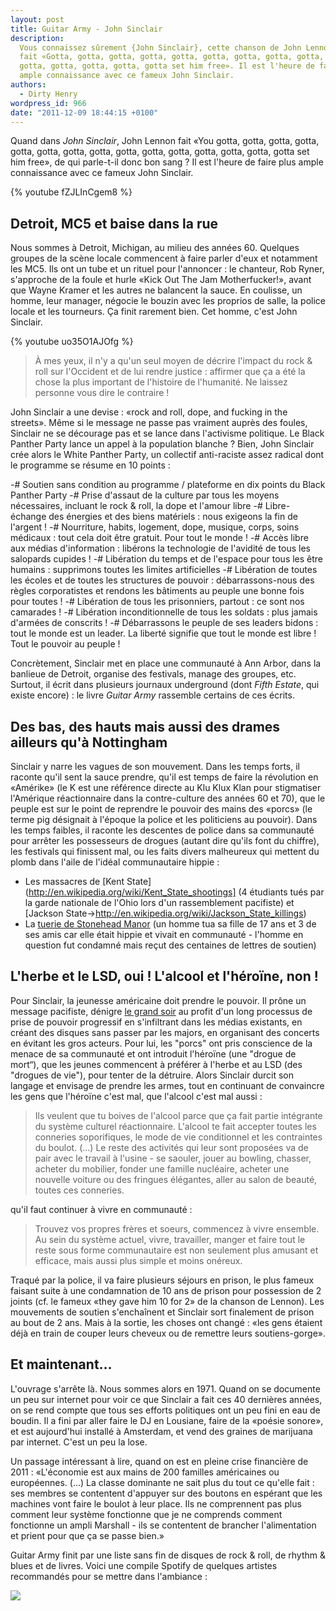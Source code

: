 ```yaml
---
layout: post
title: Guitar Army - John Sinclair
description:
  Vous connaissez sûrement {John Sinclair}, cette chanson de John Lennon qui
  fait «Gotta, gotta, gotta, gotta, gotta, gotta, gotta, gotta, gotta, gotta,
  gotta, gotta, gotta, gotta, gotta set him free». Il est l'heure de faire plus
  ample connaissance avec ce fameux John Sinclair.
authors:
  - Dirty Henry
wordpress_id: 966
date: "2011-12-09 18:44:15 +0100"
---
```


Quand dans _John Sinclair_, John Lennon fait «You gotta, gotta, gotta, gotta,
gotta, gotta, gotta, gotta, gotta, gotta, gotta, gotta, gotta, gotta, gotta set
him free», de qui parle-t-il donc bon sang ? Il est l'heure de faire plus ample
connaissance avec ce fameux John Sinclair.

{% youtube fZJLInCgem8 %}

## Detroit, MC5 et baise dans la rue

Nous sommes à Detroit, Michigan, au milieu des années 60. Quelques groupes de la
scène locale commencent à faire parler d'eux et notamment les MC5. Ils ont un
tube et un rituel pour l'annoncer : le chanteur, Rob Ryner, s'approche de la
foule et hurle «Kick Out The Jam Motherfucker!», avant que Wayne Kramer et les
autres ne balancent la sauce. En coulisse, un homme, leur manager, négocie le
bouzin avec les proprios de salle, la police locale et les tourneurs. Ça finit
rarement bien. Cet homme, c'est John Sinclair.

{% youtube uo35O1AJOfg %}

> À mes yeux, il n'y a qu'un seul moyen de décrire l'impact du rock & roll sur
> l'Occident et de lui rendre justice : affirmer que ça a été la chose la plus
> important de l'histoire de l'humanité. Ne laissez personne vous dire le
> contraire !

John Sinclair a une devise : «rock and roll, dope, and fucking in the streets».
Même si le message ne passe pas vraiment auprès des foules, Sinclair ne se
décourage pas et se lance dans l'activisme politique. Le Black Panther Party
lance un appel à la population blanche ? Bien, John Sinclair crée alors le White
Panther Party, un collectif anti-raciste assez radical dont le programme se
résume en 10 points :

-# Soutien sans condition au programme / plateforme en dix points du Black
Panther Party -# Prise d'assaut de la culture par tous les moyens nécessaires,
incluant le rock & roll, la dope et l'amour libre -# Libre-échange des énergies
et des biens matériels : nous exigeons la fin de l'argent ! -# Nourriture,
habits, logement, dope, musique, corps, soins médicaux : tout cela doit être
gratuit. Pour tout le monde ! -# Accès libre aux médias d'information : libérons
la technologie de l'avidité de tous les salopards cupides ! -# Libération du
temps et de l'espace pour tous les être humains : supprimons toutes les limites
artificielles -# Libération de toutes les écoles et de toutes les structures de
pouvoir : débarrassons-nous des règles corporatistes et rendons les bâtiments au
peuple une bonne fois pour toutes ! -# Libération de tous les prisonniers,
partout : ce sont nos camarades ! -# Libération inconditionnelle de tous les
soldats : plus jamais d'armées de conscrits ! -# Débarrassons le peuple de ses
leaders bidons : tout le monde est un leader. La liberté signifie que tout le
monde est libre ! Tout le pouvoir au peuple !

Concrètement, Sinclair met en place une communauté à Ann Arbor, dans la banlieue
de Detroit, organise des festivals, manage des groupes, etc. Surtout, il écrit
dans plusieurs journaux underground (dont _Fifth Estate_, qui existe encore) :
le livre _Guitar Army_ rassemble certains de ces écrits.

## Des bas, des hauts mais aussi des drames ailleurs qu'à Nottingham

Sinclair y narre les vagues de son mouvement. Dans les temps forts, il raconte
qu'il sent la sauce prendre, qu'il est temps de faire la révolution en «Amérike»
(le K est une référence directe au Klu Klux Klan pour stigmatiser l'Amérique
réactionnaire dans la contre-culture des années 60 et 70), que le peuple est sur
le point de reprendre le pouvoir des mains des «porcs» (le terme pig désignait à
l'époque la police et les politiciens au pouvoir). Dans les temps faibles, il
raconte les descentes de police dans sa communauté pour arrêter les possesseurs
de drogues (autant dire qu'ils font du chiffre), les festivals qui finissent
mal, ou les faits divers malheureux qui mettent du plomb dans l'aile de l'idéal
communautaire hippie :

- Les massacres de [Kent
  State](http://en.wikipedia.org/wiki/Kent_State_shootings] (4 étudiants tués
  par la garde nationale de l'Ohio lors d'un rassemblement pacifiste) et
  [Jackson State->http://en.wikipedia.org/wiki/Jackson_State_killings)
- La
  [tuerie de Stonehead Manor](<http://en.wikipedia.org/wiki/Joe_(film)#Arville_Garland_.E2.80.94_a_real-life_.22Joe.22>)
  (un homme tua sa fille de 17 ans et 3 de ses amis car elle était hippie et
  vivait en communauté - l'homme en question fut condamné mais reçut des
  centaines de lettres de soutien)

## L'herbe et le LSD, oui ! L'alcool et l'héroïne, non !

Pour Sinclair, la jeunesse américaine doit prendre le pouvoir. Il prône un
message pacifiste, dénigre
[le grand soir](http://fr.wikipedia.org/wiki/Le_Grand_Soir) au profit d'un long
processus de prise de pouvoir progressif en s'infiltrant dans les médias
existants, en créant des disques sans passer par les majors, en organisant des
concerts en évitant les gros acteurs. Pour lui, les "porcs" ont pris conscience
de la menace de sa communauté et ont introduit l'héroïne (une "drogue de mort“),
que les jeunes commencent à préférer à l'herbe et au LSD (des "drogues de vie"),
pour tenter de la détruire. Alors Sinclair durcit son langage et envisage de
prendre les armes, tout en continuant de convaincre les gens que l'héroïne c'est
mal, que l'alcool c'est mal aussi :

> Ils veulent que tu boives de l'alcool parce que ça fait partie intégrante du
> système culturel réactionnaire. L'alcool te fait accepter toutes les conneries
> soporifiques, le mode de vie conditionnel et les contraintes du boulot. (…) Le
> reste des activités qui leur sont proposées va de pair avec le travail à
> l'usine - se saouler, jouer au bowling, chasser, acheter du mobilier, fonder
> une famille nucléaire, acheter une nouvelle voiture ou des fringues élégantes,
> aller au salon de beauté, toutes ces conneries.

qu'il faut continuer à vivre en communauté :

> Trouvez vos propres frères et soeurs, commencez à vivre ensemble. Au sein du
> système actuel, vivre, travailler, manger et faire tout le reste sous forme
> communautaire est non seulement plus amusant et efficace, mais aussi plus
> simple et moins onéreux.

Traqué par la police, il va faire plusieurs séjours en prison, le plus fameux
faisant suite à une condamnation de 10 ans de prison pour possession de 2 joints
(cf. le fameux «they gave him 10 for 2» de la chanson de Lennon). Les mouvements
de soutien s'enchaînent et Sinclair sort finalement de prison au bout de 2 ans.
Mais à la sortie, les choses ont changé : «les gens étaient déjà en train de
couper leurs cheveux ou de remettre leurs soutiens-gorge».

## Et maintenant…

L'ouvrage s'arrête là. Nous sommes alors en 1971. Quand on se documente un peu
sur internet pour voir ce que Sinclair a fait ces 40 dernières années, on se
rend compte que tous ses efforts politiques ont un peu fini en eau de boudin. Il
a fini par aller faire le DJ en Lousiane, faire de la «poésie sonore», et est
aujourd'hui installé à Amsterdam, et vend des graines de marijuana par internet.
C'est un peu la lose.

Un passage intéressant à lire, quand on est en pleine crise financière de 2011 :
<quote>«L'économie est aux mains de 200 familles américaines ou européennes. (…)
La classe dominante ne sait plus du tout ce qu'elle fait : ses membres se
contentent d'appuyer sur des boutons en espérant que les machines vont faire le
boulot à leur place. Ils ne comprennent pas plus comment leur système fonctionne
que je ne comprends comment fonctionne un ampli Marshall - ils se contentent de
brancher l'alimentation et prient pour que ça se passe bien.»</quote>

Guitar Army finit par une liste sans fin de disques de rock & roll, de rhythm &
blues et de livres. Voici une compile Spotify de quelques artistes recommandés
pour se mettre dans l'ambiance :

<a href="http://open.spotify.com/user/dirtyhenry/playlist/55rWJyJXPRlsRRyPKxxdyy"><img src="/squelettes/images/spotify-button.png" /></a>
